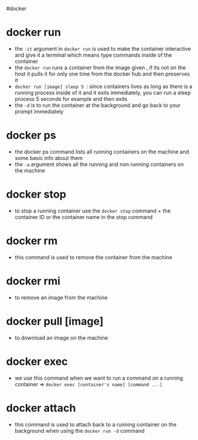 #docker 
# docker run 
- the `-it` argument in `docker run`  is used to make the container interactive and give it a terminal which means type commands inside of the container 
- the `docker run` runs a container from the image given , if its not on the host it pulls it for only one time from the docker hub and then preserves it 
- `docker run [image] sleep 5 `: since containers lives as long as there is a running process inside of it and it exits immediately, you can run a sleep process 5 seconds for example and then exits  
- the `-d` is to run the container at the background and go back to your prompt immediately 
# docker ps 
- the docker ps command lists all running containers on the machine and some basic info about them  
- the `-a` argument shows all the running and non running containers on the machine 
# docker stop
- to stop a running container use the `docker stop` command + the container ID or the container name in the stop command 
# docker rm
- this command is used to remove the container from the machine 
# docker rmi 
- to remove an image from the machine 
# docker pull [image]
- to download an image on the machine 
# docker exec
- we use this command when we want to run a command on a running container => `docker exec [container's name] [command ...]`
# docker attach 
- this command is used to attach back to a running container on the background when using the `docker run -d` command 